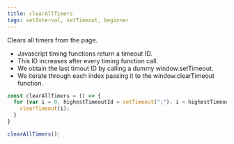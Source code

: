 ```yaml
---
title: clearAllTimers
tags: setInterval, setTimeout, beginner
---
```


Clears all timers from the page.

- Javascript timing functions return a timeout ID.
- This ID increases after every timing function call.
- We obtain the last timout ID by calling a dummy window.setTimeout.
- We iterate through each index passing it to the 
window.clearTimeout function.

```js
const clearAllTimers = () => {
  for (var i = 0, highestTimeoutId = setTimeout(";"); i < highestTimeoutId ; i++) {
    clearTimeout(i); 
  }
}
```

```js
clearAllTimers();
```